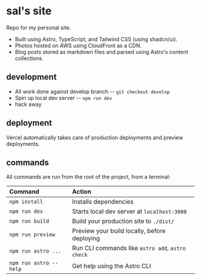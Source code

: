 # sal's site

Repo for my personal site.

- Built using Astro, TypeScript, and Tailwind CSS (using shadcn/ui).
- Photos hosted on AWS using CloudFront as a CDN.
- Blog posts stored as markdown files and parsed using Astro's content collections.

## development

- All work done against develop branch -- `git checkout develop`
- Spin up local dev server -- `npm run dev`
- hack away

## deployment

Vercel automatically takes care of production deployments and preview deployments.

## commands

All commands are run from the root of the project, from a terminal:

| Command                | Action                                           |
| :--------------------- | :----------------------------------------------- |
| `npm install`          | Installs dependencies                            |
| `npm run dev`          | Starts local dev server at `localhost:3000`      |
| `npm run build`        | Build your production site to `./dist/`          |
| `npm run preview`      | Preview your build locally, before deploying     |
| `npm run astro ...`    | Run CLI commands like `astro add`, `astro check` |
| `npm run astro --help` | Get help using the Astro CLI                     |
